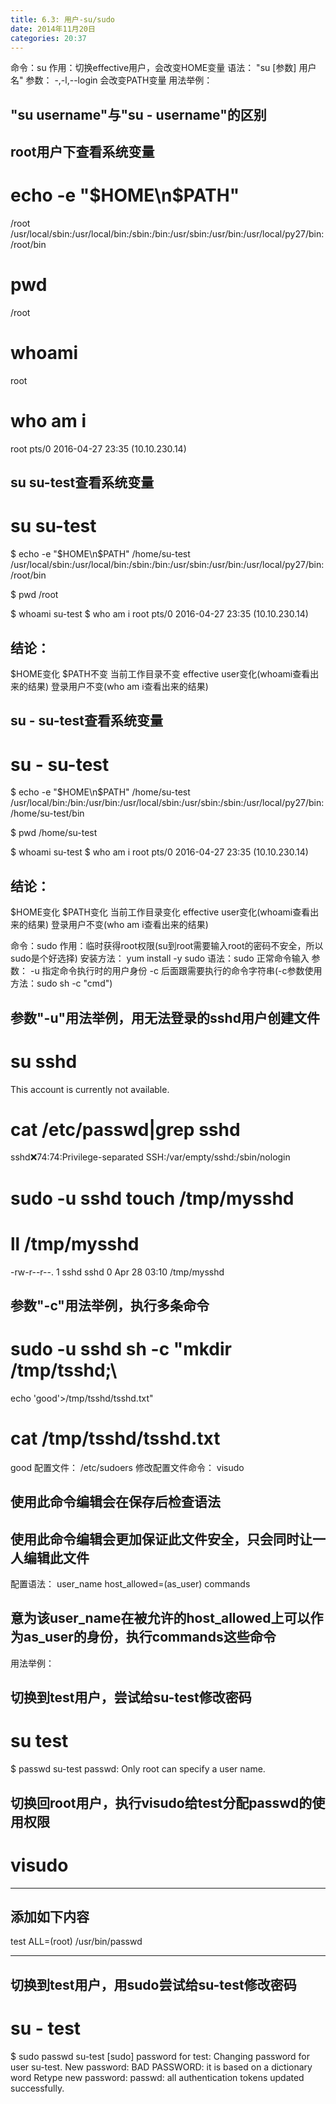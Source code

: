 ```yaml
---
title: 6.3: 用户-su/sudo
date: 2014年11月20日
categories: 20:37
---
```

 
命令：su
作用：切换effective用户，会改变HOME变量
语法：
"su [参数] 用户名"
参数：
-,-l,--login 会改变PATH变量
用法举例：
## "su username"与"su - username"的区别
## root用户下查看系统变量
# echo -e "$HOME\n$PATH"
/root
/usr/local/sbin:/usr/local/bin:/sbin:/bin:/usr/sbin:/usr/bin:/usr/local/py27/bin:/root/bin
 
# pwd
/root
 
# whoami
root
# who am i
root     pts/0        2016-04-27 23:35 (10.10.230.14)
 
## su su-test查看系统变量
# su su-test
$ echo -e "$HOME\n$PATH"
/home/su-test
/usr/local/sbin:/usr/local/bin:/sbin:/bin:/usr/sbin:/usr/bin:/usr/local/py27/bin:/root/bin
 
$ pwd
/root
 
$ whoami
su-test
$ who am i
root     pts/0        2016-04-27 23:35 (10.10.230.14)
## 结论：
$HOME变化
$PATH不变
当前工作目录不变
effective user变化(whoami查看出来的结果)
登录用户不变(who am i查看出来的结果)
 
## su - su-test查看系统变量
# su - su-test
$ echo -e "$HOME\n$PATH"
/home/su-test
/usr/local/bin:/bin:/usr/bin:/usr/local/sbin:/usr/sbin:/sbin:/usr/local/py27/bin:/home/su-test/bin
 
$ pwd
/home/su-test
 
$ whoami
su-test
$ who am i
root     pts/0        2016-04-27 23:35 (10.10.230.14)
## 结论：
$HOME变化
$PATH变化
当前工作目录变化
effective user变化(whoami查看出来的结果)
登录用户不变(who am i查看出来的结果) 
命令：sudo
作用：临时获得root权限(su到root需要输入root的密码不安全，所以sudo是个好选择)
安装方法： yum install -y sudo
语法：sudo 正常命令输入
参数：
-u 指定命令执行时的用户身份
-c 后面跟需要执行的命令字符串(-c参数使用方法：sudo sh -c "cmd")
## 参数"-u"用法举例，用无法登录的sshd用户创建文件
# su sshd
This account is currently not available.
# cat /etc/passwd|grep sshd
sshd:x:74:74:Privilege-separated SSH:/var/empty/sshd:/sbin/nologin
# sudo -u sshd touch /tmp/mysshd
# ll /tmp/mysshd
-rw-r--r--. 1 sshd sshd 0 Apr 28 03:10 /tmp/mysshd
## 参数"-c"用法举例，执行多条命令
# sudo -u sshd sh -c "mkdir /tmp/tsshd;\
echo 'good'>/tmp/tsshd/tsshd.txt"
# cat /tmp/tsshd/tsshd.txt
good配置文件：
/etc/sudoers
修改配置文件命令：
visudo
## 使用此命令编辑会在保存后检查语法
## 使用此命令编辑会更加保证此文件安全，只会同时让一人编辑此文件
配置语法：
user_name host_allowed=(as_user) commands
## 意为该user_name在被允许的host_allowed上可以作为as_user的身份，执行commands这些命令
用法举例：
## 切换到test用户，尝试给su-test修改密码
# su test
$ passwd su-test
passwd: Only root can specify a user name.
 
## 切换回root用户，执行visudo给test分配passwd的使用权限
# visudo
*********************************************
## 添加如下内容
test    ALL=(root)      /usr/bin/passwd
*********************************************
 
## 切换到test用户，用sudo尝试给su-test修改密码
# su - test
$ sudo passwd su-test
[sudo] password for test:
Changing password for user su-test.
New password:
BAD PASSWORD: it is based on a dictionary word
Retype new password:
passwd: all authentication tokens updated successfully.
